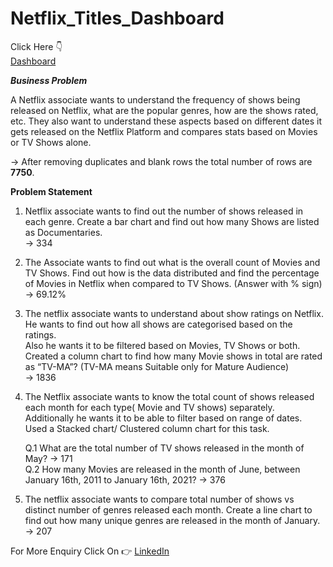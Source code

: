 # Netflix_Titles_Dashboard

Click Here 👇<br>
[Dashboard](https://app.powerbi.com/view?r=eyJrIjoiMWZkYjhiMjktYmFiMS00YzU3LWE0N2EtZTBkZjA5MjlmNzc1IiwidCI6ImM0YzUzNGFiLTZlMGMtNDRmOC04YzRiLTAxN2ViZWUxZGMxYiJ9)

***Business Problem***

A Netflix associate wants to understand the frequency of shows being released on Netflix, what are the popular genres, how are the shows rated, etc. They also want to understand these aspects based on different dates it gets released on the Netflix Platform and compares stats based on Movies or TV Shows alone. 

-> After removing duplicates and blank rows the total number of rows are **7750**.

**Problem Statement**
1. Netflix associate wants to find out the number of shows released in each genre. Create a bar chart and find out how many Shows are listed as Documentaries.<br>
-> 334

2. The Associate wants to find out what is the overall count of Movies and TV Shows. Find out how is the data distributed and find the percentage of Movies in Netflix when compared to TV Shows. (Answer with % sign)<br>
-> 69.12%

3. The netflix associate wants to understand about show ratings on Netflix. He wants to find out how all shows are categorised based on the ratings.<br> Also he wants it to be filtered based on Movies, TV Shows or both.<br>
   Created a column chart to find how many Movie shows in total are rated as “TV-MA”? (TV-MA means Suitable only for Mature Audience)<br>
-> 1836

4. The Netflix associate wants to know the total count of shows released each month for each type( Movie and TV shows) separately.<br> Additionally he wants it to be able to filter based on range of dates.<br>
   Used a Stacked chart/ Clustered column chart for this task.<br>

   Q.1 What are the total number of TV shows released in the month of May? -> 171<br>
   Q.2 How many Movies are released in the month of June, between January 16th, 2011 to January 16th, 2021? -> 376

5. The netflix associate wants to compare total number of shows vs distinct number of genres released each month. Create a line chart to find out how many unique genres are released in the month of January.<br>
-> 207

For More Enquiry Click On 👉 [LinkedIn](www.linkedin.com/in/udipta-anupam)

